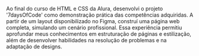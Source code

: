 Ao final do curso de HTML e CSS da Alura, desenvolvi o projeto '7daysOfCode' como demonstração prática das competências adquiridas. A partir de um layout disponibilizado no Figma, construí uma página web completa, simulando um cenário profissional. Essa experiência permitiu aprofundar meus conhecimentos em estruturação de páginas e estilização, além de desenvolver habilidades na resolução de problemas e na adaptação de designs.

